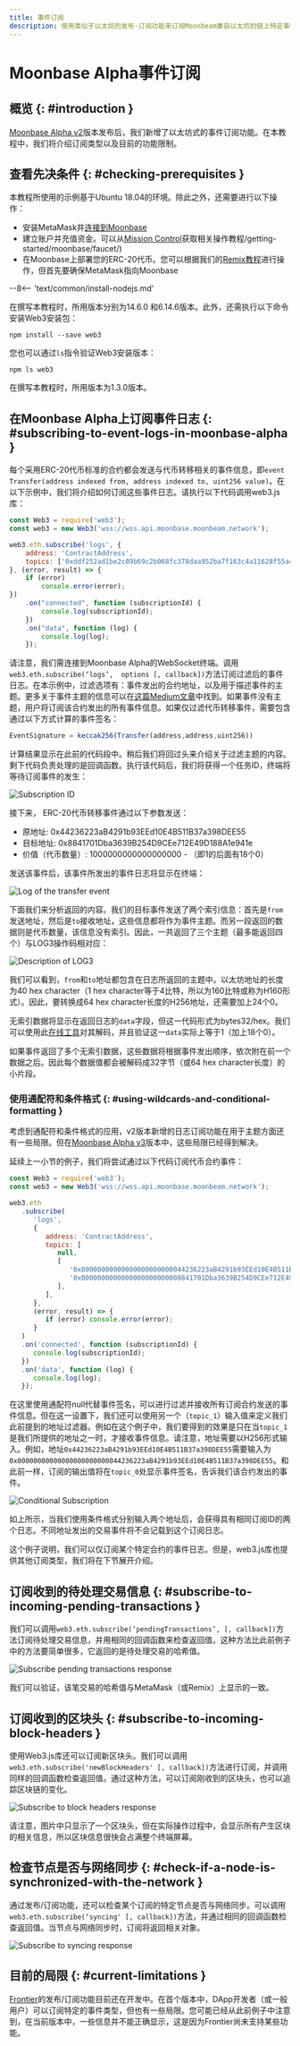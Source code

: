 ```yaml
---
title: 事件订阅
description: 使用类似于以太坊的发布-订阅功能来订阅Moonbeam兼容以太坊的链上特定事件。
---
```


# Moonbase Alpha事件订阅

## 概览  {: #introduction } 
[Moonbase Alpha v2](https://moonbeam.network/announcements/testnet-upgrade-moonbase-alpha-v2/)版本发布后，我们新增了以太坊式的事件订阅功能。在本教程中，我们将介绍订阅类型以及目前的功能限制。

## 查看先决条件 {: #checking-prerequisites } 
本教程所使用的示例基于Ubuntu 18.04的环境。除此之外，还需要进行以下操作：

 - 安装MetaMask并[连接到Moonbase](/getting-started/moonbase/metamask/)
 - 建立账户并充值资金。可以从[Mission Control](/getting-started/moonbase/faucet/)获取相关操作教程/getting-started/moonbase/faucet/)
 - 在Moonbase上部署您的ERC-20代币。您可以根据我们的[Remix教程](/getting-started/local-node/using-remix/)进行操作，但首先要确保MetaMask指向Moonbase

--8<-- 'text/common/install-nodejs.md'

在撰写本教程时，所用版本分别为14.6.0 和6.14.6版本。此外，还需执行以下命令安装Web3安装包：

```
npm install --save web3
```

您也可以通过`ls`指令验证Web3安装版本：

```
npm ls web3
```

在撰写本教程时，所用版本为1.3.0版本。

## 在Moonbase Alpha上订阅事件日志 {: #subscribing-to-event-logs-in-moonbase-alpha } 
每个采用ERC-20代币标准的合约都会发送与代币转移相关的事件信息，即`event Transfer(address indexed from, address indexed to, uint256 value)`。在以下示例中，我们将介绍如何订阅这些事件日志。请执行以下代码调用web3.js库：

```js
const Web3 = require('web3');
const web3 = new Web3('wss://wss.api.moonbase.moonbeam.network');

web3.eth.subscribe('logs', {
    address: 'ContractAddress',
    topics: ['0xddf252ad1be2c89b69c2b068fc378daa952ba7f163c4a11628f55a4df523b3ef']
}, (error, result) => {
    if (error)
        console.error(error);
})
    .on("connected", function (subscriptionId) {
        console.log(subscriptionId);
    })
    .on("data", function (log) {
        console.log(log);
    });
```

请注意，我们需连接到Moonbase Alpha的WebSocket终端。调用`web3.eth.subscribe(‘logs’,  options [, callback])`方法订阅过滤后的事件日志。在本示例中，过滤选项有：事件发出的合约地址，以及用于描述事件的主题。更多关于事件主题的信息可以在[这篇Medium文章](https://medium.com/mycrypto/understanding-event-logs-on-the-ethereum-blockchain-f4ae7ba50378)中找到。如果事件没有主题，用户将订阅该合约发出的所有事件信息。如果仅过滤代币转移事件，需要包含通过以下方式计算的事件签名：

```js
EventSignature = keccak256(Transfer(address,address,uint256))
```

计算结果显示在此前的代码段中。稍后我们将回过头来介绍关于过滤主题的内容。剩下代码负责处理的是回调函数。执行该代码后，我们将获得一个任务ID，终端将等待订阅事件的发生：

![Subscription ID](/images/builders/vuild/eth-api/pubsub/pubsub-1.png)

接下来， ERC-20代币转移事件通过以下参数发送：

 - 原地址: 0x44236223aB4291b93EEd10E4B511B37a398DEE55
 - 目标地址: 0x8841701Dba3639B254D9CEe712E49D188A1e941e
 - 价值（代币数量）: 1000000000000000000 - （即1的后面有18个0）

发送该事件后，该事件所发出的事件日志将显示在终端：

![Log of the transfer event](/images/builders/vuild/eth-api/pubsub/pubsub-2.png)

下面我们来分析返回的内容。我们的目标事件发送了两个索引信息：首先是`from`发送地址，然后是`to`接收地址，这些信息都将作为事件主题。而另一段返回的数据则是代币数量，该信息没有索引。因此，一共返回了三个主题（最多能返回四个）与LOG3操作码相对应：

![Description of LOG3](/images/builders/vuild/eth-api/pubsub/pubsub-3.png)

我们可以看到，`from`和`to`地址都包含在日志所返回的主题中。以太坊地址的长度为40 hex character（1 hex character等于4比特，所以为160比特或称为H160形式）。因此，要转换成64 hex character长度的H256地址，还需要加上24个0。

无索引数据将显示在返回日志的`data`字段，但这一代码形式为bytes32/hex。我们可以使用此[在线工具](https://web3-type-converter.onbrn.com/)对其解码，并且验证这一`data`实际上等于1（加上18个0）。

如果事件返回了多个无索引数据，这些数据将根据事件发出顺序，依次附在前一个数据之后。因此每个数据值都会被解码成32字节（或64 hex character长度）的小片段。

### 使用通配符和条件格式  {: #using-wildcards-and-conditional-formatting } 

考虑到通配符和条件格式的应用，v2版本新增的日志订阅功能在用于主题方面还有一些局限。但在[Moonbase Alpha v3](https://moonbeam.network/announcements/moonbeam-network-upgrades-account-structure-to-match-ethereum/)版本中，这些局限已经得到解决。

延续上一小节的例子，我们将尝试通过以下代码订阅代币合约事件：

```js
const Web3 = require('web3');
const web3 = new Web3('wss://wss.api.moonbase.moonbeam.network');

web3.eth
   .subscribe(
      'logs',
      {
         address: 'ContractAddress',
         topics: [
            null,
            [
               '0x00000000000000000000000044236223aB4291b93EEd10E4B511B37a398DEE55',
               '0x0000000000000000000000008841701Dba3639B254D9CEe712E49D188A1e941e',
            ],
         ],
      },
      (error, result) => {
         if (error) console.error(error);
      }
   )
   .on('connected', function (subscriptionId) {
      console.log(subscriptionId);
   })
   .on('data', function (log) {
      console.log(log);
   });
```

在这里使用通配符null代替事件签名，可以进行过滤并接收所有订阅合约发送的事件信息。但在这一设置下，我们还可以使用另一个（`topic_1`）输入值来定义我们此前提到的地址过滤器。例如在这个例子中，我们要得到的效果是只在当`topic_1`是我们所提供的地址之一时，才接收事件信息。请注意，地址需要以H256形式输入。例如，地址`0x44236223aB4291b93EEd10E4B511B37a398DEE55`需要输入为`0x00000000000000000000000044236223aB4291b93EEd10E4B511B37a398DEE55`。和此前一样，订阅的输出值将在`topic_0`处显示事件签名，告诉我们该合约发出的事件。

![Conditional Subscription](/images/builders/vuild/eth-api/pubsub/pubsub-4.png)

如上所示，当我们使用条件格式分别输入两个地址后，会获得具有相同订阅ID的两个日志。不同地址发出的交易事件将不会记载到这个订阅日志。

这个例子说明，我们可以仅订阅某个特定合约的事件日志。但是，web3.js库也提供其他订阅类型，我们将在下节展开介绍。

## 订阅收到的待处理交易信息 {: #subscribe-to-incoming-pending-transactions } 

我们可以调用`web3.eth.subscribe(‘pendingTransactions’, [, callback])`方法订阅待处理交易信息，并用相同的回调函数来检查返回值。这种方法比此前例子中的方法要简单很多，它返回的是待处理交易的哈希值。

![Subscribe pending transactions response](/images/builders/vuild/eth-api/pubsub/pubsub-5.png)

我们可以验证，该笔交易的哈希值与MetaMask（或Remix）上显示的一致。

## 订阅收到的区块头 {: #subscribe-to-incoming-block-headers } 

使用Web3.js库还可以订阅新区块头。我们可以调用`web3.eth.subscribe('newBlockHeaders' [, callback])`方法进行订阅，并调用同样的回调函数检查返回值。通过这种方法，可以订阅刚收到的区块头，也可以追踪区块链的变化。

![Subscribe to block headers response](/images/builders/vuild/eth-api/pubsub/pubsub-6.png)

请注意，图片中只显示了一个区块头，但在实际操作过程中，会显示所有产生区块的相关信息，所以区块信息很快会占满整个终端屏幕。

## 检查节点是否与网络同步 {: #check-if-a-node-is-synchronized-with-the-network } 

通过发布/订阅功能，还可以检查某个订阅的特定节点是否与网络同步。可以调用`web3.eth.subscribe(‘syncing' [, callback])`方法，并通过相同的回调函数检查返回值。当节点与网络同步时，订阅将返回相关对象。

![Subscribe to syncing response](/images/builders/vuild/eth-api/pubsub/pubsub-7.png)

## 目前的局限 {: #current-limitations } 
[Frontier](https://github.com/paritytech/frontier)的发布/订阅功能目前还在开发中。在首个版本中，DApp开发者（或一般用户）可以订阅特定的事件类型，但也有一些局限。您可能已经从此前例子中注意到，在当前版本中，一些信息并不能正确显示，这是因为Frontier尚未支持某些功能。

